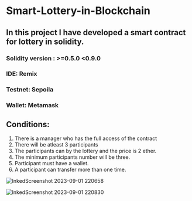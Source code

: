 # Smart-Lottery-in-Blockchain
## In this project I have developed a smart contract for lottery in solidity.
### Solidity version : >=0.5.0 <0.9.0
### IDE: Remix
### Testnet: Sepoila
### Wallet: Metamask

## Conditions:
1. There is a manager who has the full access of the contract
2. There will be atleast 3 participants
3. The participants can by the lottery and the price is 2 ether.
4. The minimum participants number will be three.
5. Participant must have a wallet.
6. A participant can transfer more than one time.
   


![InkedScreenshot 2023-09-01 220658](https://github.com/Apurba3036/Smart-Lottery-in-Blockchain/assets/99759729/bae00c59-8221-403e-9c46-f629536e1b2a)


![InkedScreenshot 2023-09-01 220830](https://github.com/Apurba3036/Smart-Lottery-in-Blockchain/assets/99759729/c8cd246d-187e-4e20-a0ca-06ad04f99159)
